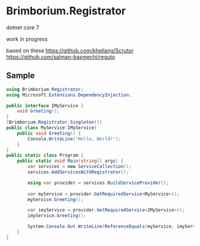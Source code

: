 # Brimborium.Registrator

dotnet core 7

work in progress

based on these
https://github.com/khellang/Scrutor
https://github.com/salman-basmechi/reguto

## Sample

```C#
using Brimborium.Registrator;
using Microsoft.Extensions.DependencyInjection;

public interface IMyService {
    void Greeting();
}
[Brimborium.Registrator.Singleton()]
public class MyService:IMyService{
    public void Greeting() {
        Console.WriteLine("Hello, World!");
    }
}
public static class Program {
    public static void Main(string[] args) {
        var services = new ServiceCollection();
        services.AddServicesWithRegistrator();

        using var provider = services.BuildServiceProvider();
        
        var myService = provider.GetRequiredService<MyService>();
        myService.Greeting();

        var imyService = provider.GetRequiredService<IMyService>();
        imyService.Greeting();

        System.Console.Out.WriteLine(ReferenceEquals(myService, imyService));
    }
}
```